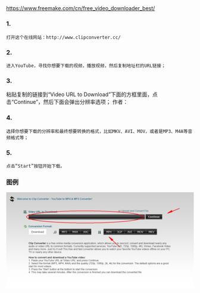 ## 
https://www.freemake.com/cn/free_video_downloader_best/

### 1. 
```text
打开这个在线网站：http://www.clipconverter.cc/
```

### 2. 
```text
进入YouTube，寻找你想要下载的视频，播放视频，然后复制地址栏的URL链接； 
```

### 3. 
粘贴复制的链接到“Video URL to Download”下面的方框里面，点击“Continue”，然后下面会弹出分辨率选项； 作者：

### 4. 
```text
选择你想要下载的分辨率和最终想要转换的格式，比如MKV、AVI、MOV，或者是MP3、M4A等音频格式等；
```

### 5. 
```text
点击“Start”按钮开始下载。 
```

### 图例
![img.png](picture/youtobedownload.png)
